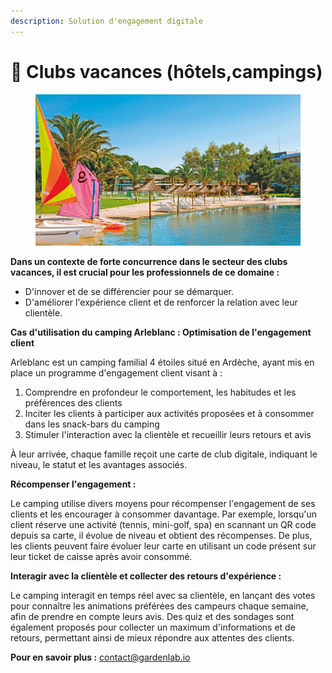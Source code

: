 ```yaml
---
description: Solution d'engagement digitale
---
```


# 🏨 Clubs vacances (hôtels,campings)



<figure><img src="../.gitbook/assets/image (2).png" alt=""><figcaption></figcaption></figure>

**Dans un contexte de forte concurrence dans le secteur des clubs vacances, il est crucial pour les professionnels de ce domaine :**

* D'innover et de se différencier pour se démarquer.
* D'améliorer l'expérience client et de renforcer la relation avec leur clientèle.



**Cas d'utilisation du camping Arleblanc : Optimisation de l'engagement client**

Arleblanc est un camping familial 4 étoiles situé en Ardèche, ayant mis en place un programme d'engagement client visant à :

1. Comprendre en profondeur le comportement, les habitudes et les préférences des clients
2. Inciter les clients à participer aux activités proposées et à consommer dans les snack-bars du camping
3. Stimuler l'interaction avec la clientèle et recueillir leurs retours et avis

À leur arrivée, chaque famille reçoit une carte de club digitale, indiquant le niveau, le statut et les avantages associés.

**Récompenser l'engagement :**

Le camping utilise divers moyens pour récompenser l'engagement de ses clients et les encourager à consommer davantage. Par exemple, lorsqu'un client réserve une activité (tennis, mini-golf, spa) en scannant un QR code depuis sa carte, il évolue de niveau et obtient des récompenses. De plus, les clients peuvent faire évoluer leur carte en utilisant un code présent sur leur ticket de caisse après avoir consommé.

**Interagir avec la clientèle et collecter des retours d'expérience :**

Le camping interagit en temps réel avec sa clientèle, en lançant des votes pour connaître les animations préférées des campeurs chaque semaine, afin de prendre en compte leurs avis. Des quiz et des sondages sont également proposés pour collecter un maximum d'informations et de retours, permettant ainsi de mieux répondre aux attentes des clients.



**Pour en savoir plus :** contact@gardenlab.io
















